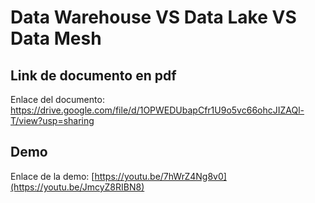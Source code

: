 # Data Warehouse VS Data Lake VS Data Mesh

## Link de documento en pdf
Enlace del documento: https://drive.google.com/file/d/1OPWEDUbapCfr1U9o5vc66ohcJIZAQl-T/view?usp=sharing

## Demo
Enlace de la demo: [https://youtu.be/7hWrZ4Ng8v0](https://youtu.be/JmcyZ8RIBN8)
